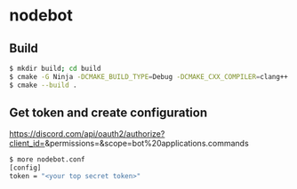 # nodebot
## Build
```bash
$ mkdir build; cd build
$ cmake -G Ninja -DCMAKE_BUILD_TYPE=Debug -DCMAKE_CXX_COMPILER=clang++ ..
$ cmake --build .
```

## Get token and create configuration
https://discord.com/api/oauth2/authorize?client_id=<client-id>&permissions=<permissions>&scope=bot%20applications.commands

```bash
$ more nodebot.conf
[config]
token = "<your top secret token>"
```

